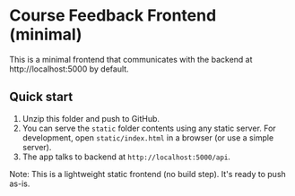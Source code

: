 # Course Feedback Frontend (minimal)

This is a minimal frontend that communicates with the backend at http://localhost:5000 by default.

## Quick start

1. Unzip this folder and push to GitHub.
2. You can serve the `static` folder contents using any static server.
   For development, open `static/index.html` in a browser (or use a simple server).
3. The app talks to backend at `http://localhost:5000/api`.

Note: This is a lightweight static frontend (no build step). It's ready to push as-is.
